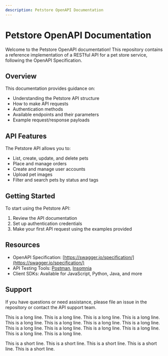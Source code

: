 ```yaml
---
description: Petstore OpenAPI Documentation
---
```


# Petstore OpenAPI Documentation

Welcome to the Petstore OpenAPI documentation! This repository contains a reference implementation of a RESTful API for a pet store service, following the OpenAPI Specification.

## Overview

This documentation provides guidance on:

- Understanding the Petstore API structure
- How to make API requests
- Authentication methods
- Available endpoints and their parameters
- Example request/response payloads

## API Features

The Petstore API allows you to:

- List, create, update, and delete pets
- Place and manage orders
- Create and manage user accounts
- Upload pet images
- Filter and search pets by status and tags

## Getting Started

To start using the Petstore API:

1. Review the API documentation
2. Set up authentication credentials
3. Make your first API request using the examples provided

## Resources

- OpenAPI Specification: [https://swagger.io/specification/](https://swagger.io/specification/)
- API Testing Tools: [Postman](https://www.postman.com/), [Insomnia](https://insomnia.rest/)
- Client SDKs: Available for JavaScript, Python, Java, and more

## Support

If you have questions or need assistance, please file an issue in the repository or contact the API support team.

This is a long line. This is a long line. This is a long line. This is a long line. This is a long line. This is a long line. This is a long line. This is a long line. This is a long line. This is a long line. This is a long line. This is a long line. This is a long line. This is a long line.

This is a short line.
This is a short line.
This is a short line.
This is a short line.
This is a short line.
